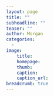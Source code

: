 ```yaml
---
layout: page
title: ""
subheadline: ""
teaser: ""
author: Morgan
categories:
  -
image:
    title:
    homepage:
    thumb:
    caption:
    caption_url:
breadcrumb: true
---
```

